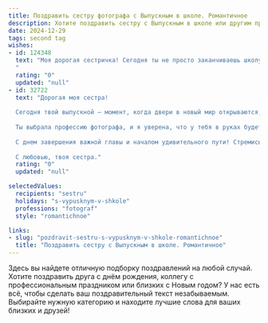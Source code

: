 ```yaml
---
title: Поздравить сестру фотографа с Выпускным в школе. Романтичное
description: Хотите поздравить сестру с Выпускным в школе или другим праздником? Наш ИИ создаст незабываемое поздравление, а вы обязательно выделитесь среди других.  
date: 2024-12-29
tags: second tag
wishes:
- id: 124348
  text: "Моя дорогая сестричка! Сегодня ты не просто заканчиваешь школу, ты расправляешь крылья, готовая к большому взлёту!  Твой творческий взгляд, подобный объективу, уже запечатлел лучшие моменты школьной жизни, а теперь перед тобой открывается целая галактика новых, ярких кадров.  Пусть твой путь фотографа будет полон вдохновения, любви и невероятных историй, которые ты будешь рассказывать через свои снимки.  Я бесконечно горжусь тобой и желаю тебе счастья, успеха и исполнения всех твоих самых заветных желаний! С выпускным!
  "
  rating: "0"
  updated: "null"
- id: 32722
  text: "Дорогая моя сестра!
  
  Сегодня твой выпускной — момент, когда двери в новый мир открываются, словно вспышка фотоаппарата, запечатлевая самые яркие мгновения. Пусть каждый кадр будущей жизни будет наполнен счастьем, вдохновением и искренними эмоциями.
  
  Ты выбрала профессию фотографа, и я уверена, что у тебя в руках будет много не просто снимков, а настоящих произведений искусства, которые будут рассказывать истории и сохранять воспоминания. Желаю тебе смелости в эксперименте, нежности в деталях и яркости в каждом новом проекте.
  
  С днем завершения важной главы и началом удивительного пути! Стремись к своим мечтам, и пусть любовь к своему делу наполняет твою жизнь красками. Я горжусь тобой и всегда буду рядом, чтобы делить с тобой радости и достижения!
  
  С любовью, твоя сестра."
  rating: "0"
  updated: "null"

selectedValues:
  recipients: "sestru"
  holidays: "s-vypusknym-v-shkole"
  professions: "fotograf"
  style: "romantichnoe"

links:
- slug: "pozdravit-sestru-s-vypusknym-v-shkole-romantichnoe"
  title: "Поздравить сестру с Выпускным в школе. Романтичное"
---
```


Здесь вы найдете отличную подборку поздравлений на любой случай.
Хотите поздравить друга с днём рождения, коллегу с профессиональным праздником или близких с Новым годом? У нас есть всё, чтобы сделать ваш поздравительный текст незабываемым. Выбирайте нужную категорию и находите лучшие слова для ваших близких и друзей!
